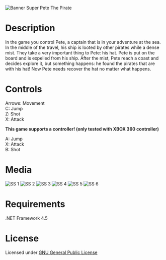![Banner Super Pete The Pirate](http://i.imgur.com/D39IrCV.png)

# Description

In the game you control Pete, a captain that is in your adventure at the sea. In the middle of the travel, his ship is looted by other pirates while a dense mist. They take a very important thing to Pete: his hat. Pete is put on the board and is expelled from his ship. After the mist, Pete reach a coast and decides explore it, but something happens: he found the pirates that are with his hat! Now Pete needs recover the hat no matter what happens.

# Controls

Arrows: Movement  
C: Jump  
Z: Shot  
X: Attack

**This game supports a controller! (only tested with XBOX 360 controller)**

A: Jump  
X: Attack  
B: Shot  

# Media

![SS 1](http://i.imgur.com/fLbLRJz.png)
![SS 2](http://i.imgur.com/oCIRZs9.png)
![SS 3](http://i.imgur.com/XaBEuIj.png)
![SS 4](http://i.imgur.com/fjyBaet.png)
![SS 5](http://i.imgur.com/Tn8pIvL.png)
![SS 6](http://i.imgur.com/oPGYh9K.png)


# Requirements

.NET Framework 4.5

# License

Licensed under [GNU General Public License](https://github.com/rafaelalmeidatk/Super-Pete-The-Pirate/blob/master/LICENSE)
